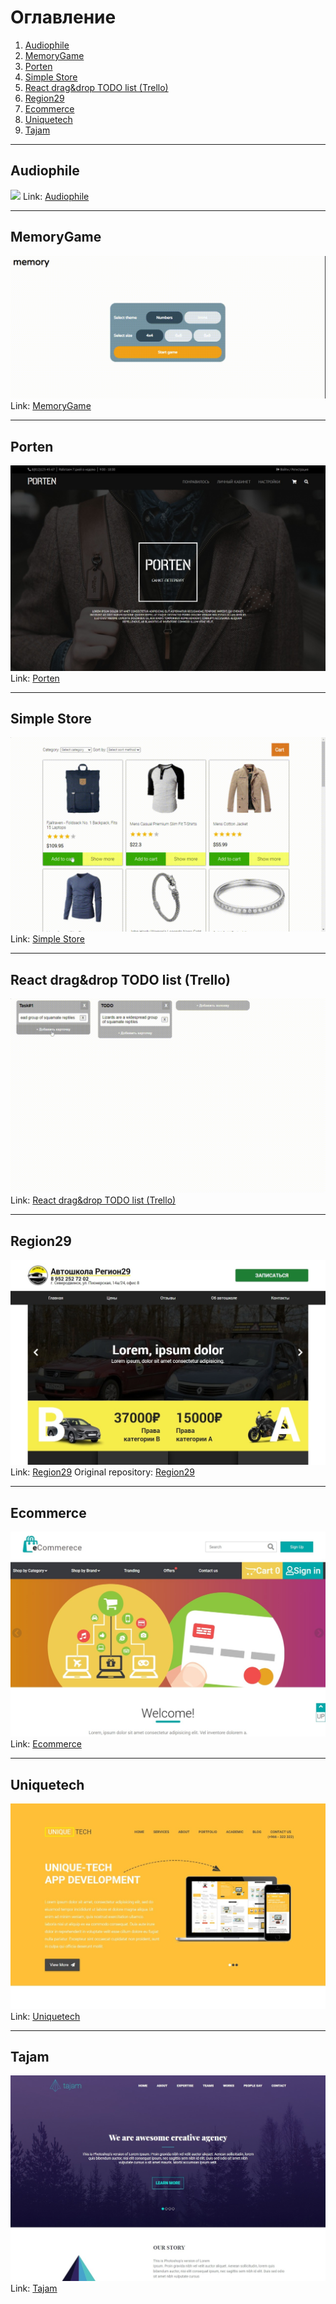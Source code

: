 # Оглавление
1. [Audiophile](https://github.com/LaDIp/LaDIp.github.io/#audiophile)
2. [MemoryGame](https://github.com/LaDIp/LaDIp.github.io/#memorygame)
3. [Porten](https://github.com/LaDIp/LaDIp.github.io/#porten)
4. [Simple Store](https://github.com/LaDIp/LaDIp.github.io/#simple-store)
5. [React drag&drop TODO list (Trello)](https://github.com/LaDIp/LaDIp.github.io/#react-dragdrop-todo-list-trello)
6. [Region29](https://github.com/LaDIp/LaDIp.github.io/#region29)
7. [Ecommerce](https://github.com/LaDIp/LaDIp.github.io/#ecommerce)
8. [Uniquetech](https://github.com/LaDIp/LaDIp.github.io/#uniquetech)
9. [Tajam](https://github.com/LaDIp/LaDIp.github.io/#tajam)
____
## Audiophile
![](https://github.com/LaDIp/LaDIp.github.io/blob/master/images/audiophile.gif)
Link: [Audiophile](https://LaDIp.github.io/audiophile-store)
____
## MemoryGame
![](https://github.com/LaDIp/LaDIp.github.io/blob/master/images/memory-game.gif)
Link: [MemoryGame](https://LaDIp.github.io/memory-game)
____
## Porten
![](https://github.com/LaDIp/LaDIp.github.io/blob/master/images/porten.jpg)
Link: [Porten](https://LaDIp.github.io/porten)
____
## Simple Store
![](https://github.com/LaDIp/LaDIp.github.io/blob/master/images/simple_store.gif)
Link: [Simple Store](https://LaDIp.github.io/simple_store)
____
## React drag&drop TODO list (Trello)
![](https://github.com/LaDIp/LaDIp.github.io/blob/master/images/react_dnd_todo.gif)
Link: [React drag&drop TODO list (Trello)](https://LaDIp.github.io/react_dnd_todo)
____
## Region29
![](https://github.com/LaDIp/LaDIp.github.io/blob/master/images/region29.jpg)
Link: [Region29](https://LaDIp.github.io/region29)
Original repository: [Region29](https://github.com/Progromisters/region29)
____
## Ecommerce
![](https://github.com/LaDIp/LaDIp.github.io/blob/master/images/ecommerce.jpg)
Link: [Ecommerce](https://LaDIp.github.io/ecommerce)
____
## Uniquetech
![](https://github.com/LaDIp/LaDIp.github.io/blob/master/images/uniquetech.jpg)
Link: [Uniquetech](https://LaDIp.github.io/uniquetech)
____
## Tajam
![](https://github.com/LaDIp/LaDIp.github.io/blob/master/images/tajam.jpg)
Link: [Tajam](https://LaDIp.github.io/tajam)
